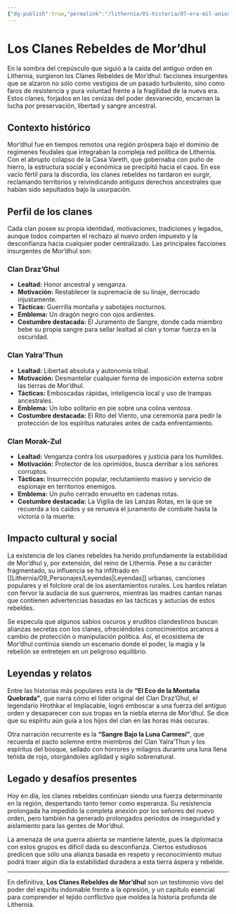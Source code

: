 ```yaml
---
{"dg-publish":true,"permalink":"/lithernia/01-historia/07-era-mil-anios/los-clanes-rebeldes-de-mor-dhul/","title":"Los Clanes Rebeldes de Mor’dhul","tags":["lithernia","faccion","Mor'dhul"]}
---
```


# Los Clanes Rebeldes de Mor’dhul

En la sombra del crepúsculo que siguió a la caída del antiguo orden en Lithernia, surgieron los Clanes Rebeldes de Mor’dhul: facciones insurgentes que se alzaron no sólo como vestigios de un pasado turbulento, sino como faros de resistencia y pura voluntad frente a la fragilidad de la nueva era. Estos clanes, forjados en las cenizas del poder desvanecido, encarnan la lucha por preservación, libertad y sangre ancestral.

## Contexto histórico

Mor’dhul fue en tiempos remotos una región próspera bajo el dominio de regímenes feudales que integraban la compleja red política de Lithernia. Con el abrupto colapso de la Casa Vareth, que gobernaba con puño de hierro, la estructura social y económica se precipitó hacia el caos. En ese vacío fértil para la discordia, los clanes rebeldes no tardaron en surgir, reclamando territorios y reivindicando antiguos derechos ancestrales que habían sido sepultados bajo la usurpación.

## Perfil de los clanes

Cada clan posee su propia identidad, motivaciones, tradiciones y legados, aunque todos comparten el rechazo al nuevo orden impuesto y la desconfianza hacia cualquier poder centralizado. Las principales facciones insurgentes de Mor’dhul son:

### Clan Draz’Ghul  
- **Lealtad:** Honor ancestral y venganza.  
- **Motivación:** Restablecer la supremacía de su linaje, derrocado injustamente.  
- **Tácticas:** Guerrilla montaña y sabotajes nocturnos.  
- **Emblema:** Un dragón negro con ojos ardientes.  
- **Costumbre destacada:** El Juramento de Sangre, donde cada miembro bebe su propia sangre para sellar lealtad al clan y tomar fuerza en la oscuridad.

### Clan Yalra’Thun  
- **Lealtad:** Libertad absoluta y autonomía tribal.  
- **Motivación:** Desmantelar cualquier forma de imposición externa sobre las tierras de Mor’dhul.  
- **Tácticas:** Emboscadas rápidas, inteligencia local y uso de trampas ancestrales.  
- **Emblema:** Un lobo solitario en pie sobre una colina ventosa.  
- **Costumbre destacada:** El Rito del Viento, una ceremonia para pedir la protección de los espíritus naturales antes de cada enfrentamiento.

### Clan Morak-Zul  
- **Lealtad:** Venganza contra los usurpadores y justicia para los humildes.  
- **Motivación:** Protector de los oprimidos, busca derribar a los señores corruptos.  
- **Tácticas:** Insurrección popular, reclutamiento masivo y servicio de espionaje en territorios enemigos.  
- **Emblema:** Un puño cerrado envuelto en cadenas rotas.  
- **Costumbre destacada:** La Vigilia de las Lanzas Rotas, en la que se recuerda a los caídos y se renueva el juramento de combate hasta la victoria o la muerte.

## Impacto cultural y social

La existencia de los clanes rebeldes ha herido profundamente la estabilidad de Mor’dhul y, por extensión, del reino de Lithernia. Pese a su carácter fragmentado, su influencia se ha infiltrado en [[Lithernia/09_Personajes/Leyendas\|Leyendas]] urbanas, canciones populares y el folclore oral de los asentamientos rurales. Los bardos relatan con fervor la audacia de sus guerreros, mientras las madres cantan nanas que contienen advertencias basadas en las tácticas y astucias de estos rebeldes.

Se especula que algunos sabios oscuros y eruditos clandestinos buscan alianzas secretas con los clanes, ofreciéndoles conocimientos arcanos a cambio de protección o manipulación política. Así, el ecosistema de Mor’dhul continúa siendo un escenario donde el poder, la magia y la rebelión se entretejen en un peligroso equilibrio.

## Leyendas y relatos

Entre las historias más populares está la de **“El Eco de la Montaña Quebrada”**, que narra cómo el líder original del Clan Draz’Ghul, el legendario Hrothkar el Implacable, logró emboscar a una fuerza del antiguo orden y desaparecer con sus tropas en la niebla eterna de Mor’dhul. Se dice que su espíritu aún guía a los hijos del clan en las horas más oscuras.

Otra narración recurrente es la **“Sangre Bajo la Luna Carmesí”**, que recuerda el pacto solemne entre miembros del Clan Yalra’Thun y los espíritus del bosque, sellado con horrores y milagros durante una luna llena teñida de rojo, otorgándoles agilidad y sigilo sobrenatural.

## Legado y desafíos presentes

Hoy en día, los clanes rebeldes continúan siendo una fuerza determinante en la región, despertando tanto temor como esperanza. Su resistencia prolongada ha impedido la completa anexión por los señores del nuevo orden, pero también ha generado prolongados períodos de inseguridad y aislamiento para las gentes de Mor’dhul.

La amenaza de una guerra abierta se mantiene latente, pues la diplomacia con estos grupos es difícil dada su desconfianza. Ciertos estudiosos predicen que sólo una alianza basada en respeto y reconocimiento mutuo podrá traer algún día la estabilidad duradera a esta tierra áspera y rebelde.

---

En definitiva, **Los Clanes Rebeldes de Mor’dhul** son un testimonio vivo del poder del espíritu indomable frente a la opresión, y un capítulo esencial para comprender el tejido conflictivo que moldea la historia profunda de Lithernia.